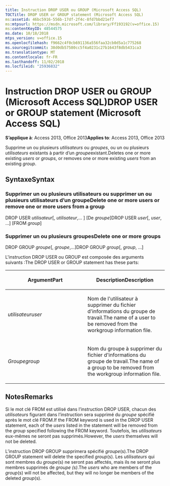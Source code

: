 ```yaml
---
title: Instruction DROP USER ou GROUP (Microsoft Access SQL)
TOCTitle: DROP USER or GROUP statement (Microsoft Access SQL)
ms:assetid: 46bc5916-556b-17df-2f4c-8fd7bbd21ef7
ms:mtpsurl: https://msdn.microsoft.com/library/Ff193192(v=office.15)
ms:contentKeyID: 48544575
ms.date: 10/18/2018
mtps_version: v=office.15
ms.openlocfilehash: f9662c4f0cb691136a556faa32cb0d5a1c775268
ms.sourcegitcommit: 38d0db57580cc5f4a0231c27b1643f8db5431ca3
ms.translationtype: MT
ms.contentlocale: fr-FR
ms.lasthandoff: 11/02/2018
ms.locfileid: "25936832"
---
```

# <a name="drop-user-or-group-statement-microsoft-access-sql"></a><span data-ttu-id="b9cdf-102">Instruction DROP USER ou GROUP (Microsoft Access SQL)</span><span class="sxs-lookup"><span data-stu-id="b9cdf-102">DROP USER or GROUP statement (Microsoft Access SQL)</span></span>

<span data-ttu-id="b9cdf-103">**S’applique à**: Access 2013, Office 2013</span><span class="sxs-lookup"><span data-stu-id="b9cdf-103">**Applies to**: Access 2013, Office 2013</span></span>

<span data-ttu-id="b9cdf-104">Supprime un ou plusieurs *utilisateurs* ou *groupes*, ou un ou plusieurs *utilisateurs* existants à partir d’un *groupe*existant.</span><span class="sxs-lookup"><span data-stu-id="b9cdf-104">Deletes one or more existing *users* or *groups*, or removes one or more existing *users* from an existing *group*.</span></span>

## <a name="syntax"></a><span data-ttu-id="b9cdf-105">Syntaxe</span><span class="sxs-lookup"><span data-stu-id="b9cdf-105">Syntax</span></span>

### <a name="delete-one-or-more-users-or-remove-one-or-more-users-from-a-group"></a><span data-ttu-id="b9cdf-106">Supprimer un ou plusieurs utilisateurs ou supprimer un ou plusieurs utilisateurs d’un groupe</span><span class="sxs-lookup"><span data-stu-id="b9cdf-106">Delete one or more users or remove one or more users from a group</span></span>

<span data-ttu-id="b9cdf-107">DROP USER *utilisateur*\[, *utilisateur*,... \] \[De *groupe*\]</span><span class="sxs-lookup"><span data-stu-id="b9cdf-107">DROP USER *user*\[, *user*, …\] \[FROM *group*\]</span></span>

### <a name="delete-one-or-more-groups"></a><span data-ttu-id="b9cdf-108">Supprimer un ou plusieurs groupes</span><span class="sxs-lookup"><span data-stu-id="b9cdf-108">Delete one or more groups</span></span>

<span data-ttu-id="b9cdf-109">DROP GROUP *groupe*\[, *groupe*,...\]</span><span class="sxs-lookup"><span data-stu-id="b9cdf-109">DROP GROUP *group*\[, *group*, …\]</span></span>

<span data-ttu-id="b9cdf-110">L'instruction DROP USER ou GROUP est composée des arguments suivants :</span><span class="sxs-lookup"><span data-stu-id="b9cdf-110">The DROP USER or GROUP statement has these parts:</span></span>

<table>
<colgroup>
<col style="width: 50%" />
<col style="width: 50%" />
</colgroup>
<thead>
<tr class="header">
<th><p><span data-ttu-id="b9cdf-111">Argument</span><span class="sxs-lookup"><span data-stu-id="b9cdf-111">Part</span></span></p></th>
<th><p><span data-ttu-id="b9cdf-112">Description</span><span class="sxs-lookup"><span data-stu-id="b9cdf-112">Description</span></span></p></th>
</tr>
</thead>
<tbody>
<tr class="odd">
<td><p><span data-ttu-id="b9cdf-113"><em>utilisateur</em></span><span class="sxs-lookup"><span data-stu-id="b9cdf-113"><em>user</em></span></span></p></td>
<td><p><span data-ttu-id="b9cdf-114">Nom de l'utilisateur à supprimer du fichier d'informations du groupe de travail.</span><span class="sxs-lookup"><span data-stu-id="b9cdf-114">The name of a user to be removed from the workgroup information file.</span></span></p></td>
</tr>
<tr class="even">
<td><p><span data-ttu-id="b9cdf-115"><em>Groupe</em></span><span class="sxs-lookup"><span data-stu-id="b9cdf-115"><em>group</em></span></span></p></td>
<td><p><span data-ttu-id="b9cdf-116">Nom du groupe à supprimer du fichier d'informations du groupe de travail.</span><span class="sxs-lookup"><span data-stu-id="b9cdf-116">The name of a group to be removed from the workgroup information file.</span></span></p></td>
</tr>
</tbody>
</table>


## <a name="remarks"></a><span data-ttu-id="b9cdf-117">Notes</span><span class="sxs-lookup"><span data-stu-id="b9cdf-117">Remarks</span></span>

<span data-ttu-id="b9cdf-118">Si le mot clé FROM est utilisé dans l’instruction DROP USER, chacun des *utilisateurs* figurant dans l’instruction sera supprimé du *groupe* spécifié après le mot clé FROM.</span><span class="sxs-lookup"><span data-stu-id="b9cdf-118">If the FROM keyword is used in the DROP USER statement, each of the *users* listed in the statement will be removed from the *group* specified following the FROM keyword.</span></span> <span data-ttu-id="b9cdf-119">Toutefois, les *utilisateurs* eux-mêmes ne seront pas supprimés.</span><span class="sxs-lookup"><span data-stu-id="b9cdf-119">However, the *users* themselves will not be deleted.</span></span>

<span data-ttu-id="b9cdf-120">L’instruction DROP GROUP supprimera spécifié *groupe*(s).</span><span class="sxs-lookup"><span data-stu-id="b9cdf-120">The DROP GROUP statement will delete the specified *group*(s).</span></span> <span data-ttu-id="b9cdf-121">Les *utilisateurs* qui sont membres du *groupe*(s) ne seront pas affectés, mais ils ne seront plus membres supprimés de *groupe (s)*.</span><span class="sxs-lookup"><span data-stu-id="b9cdf-121">The *users* who are members of the *group*(s) will not be affected, but they will no longer be members of the deleted *group*(s).</span></span>


